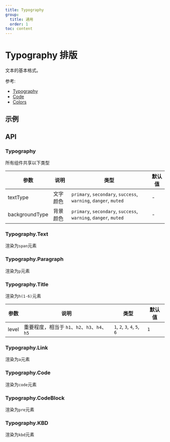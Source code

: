```yaml
---
title: Typography
group:
  title: 通用
  order: 1
toc: content
---
```


# Typography 排版

文本的基本格式。

参考:

- [Typography](https://www.getpapercss.com/docs/content/typography/)
- [Code](https://www.getpapercss.com/docs/content/code/)
- [Colors](https://www.getpapercss.com/docs/utilities/colors/)

## 示例

<code src="./demos/TypographyBase.tsx" title="基本" description="展示文档样例"></code>
<code src="./demos/TypographyType.tsx" title="颜色和背景色" description="不同的颜色和背景色"></code>

## API

### Typography

所有组件共享以下类型

| 参数           | 说明     | 类型                                                            | 默认值 |
| -------------- | -------- | --------------------------------------------------------------- | ------ |
| textType       | 文字颜色 | `primary`, `secondary`, `success`, `warning`, `danger`, `muted` | -      |
| backgroundType | 背景颜色 | `primary`, `secondary`, `success`, `warning`, `danger`, `muted` | -      |

### Typography.Text

渲染为`span`元素

### Typography.Paragraph

渲染为`p`元素

### Typography.Title

渲染为`h(1-6)`元素

| 参数  | 说明                                          | 类型                         | 默认值 |
| ----- | --------------------------------------------- | ---------------------------- | ------ |
| level | 重要程度，相当于 `h1`、`h2`、`h3`、`h4`、`h5` | `1`, `2`, `3`, `4`, `5`, `6` | `1`    |

### Typography.Link

渲染为`a`元素

### Typography.Code

渲染为`code`元素

### Typography.CodeBlock

渲染为`pre`元素

### Typography.KBD

渲染为`kbd`元素
